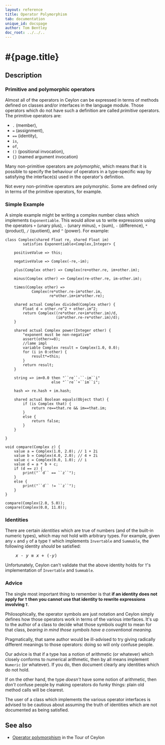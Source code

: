 ```yaml
---
layout: reference
title: Operator Polymorphism
tab: documentation
unique_id: docspage
author: Tom Bentley
doc_root: ../../..
---
```


# #{page.title}

## Description

### Primitive and polymorphic operators

Almost all of the operators in Ceylon can be expressed in terms of 
methods defined on classes and/or interfaces in the language module. 
Those operators which do not have such a definition are called 
*primitive* operators. The primitive operators are:

* `.` (member), 
* `=` (assignment), 
* `==` (identity), 
* `is`, 
* `of`, 
* `()` (positional invocation),
* `{}` (named argument invocation)

Many non-primitive operators are *polymorphic*, which means that it 
is possible to specify the behaviour of operators in a type-specific 
way by satisfying the interface(s) used in the operator's definition.

Not every non-primitive operators are polymorphic. Some are defined 
only in terms of the primitive operators, for example.

### Simple Example

A simple example might be writing a complex number class which implements
`Exponentiable`. This would allow us to write expressions using the 
operators `+` (unary plus), `-` (unary minus), `+` (sum), `-` (difference), 
`*` (product), `/` (quotient), and `^` (power). For example:

    class Complex(shared Float re, shared Float im) 
            satisfies Exponentiable<Complex,Integer> {
        
        positiveValue => this;
    
        negativeValue => Complex(-re,-im);
    
        plus(Complex other) => Complex(re+other.re, im+other.im);
    
        minus(Complex other) => Complex(re-other.re, im-other.im);
    
        times(Complex other) =>
                Complex(re*other.re-im*other.im, 
                        re*other.im+im*other.re);
        
        shared actual Complex divided(Complex other) {
            Float d = other.re^2 + other.im^2;
            return Complex((re*other.re+im*other.im)/d, 
                           (im*other.re-re*other.im)/d);
        }
        
        shared actual Complex power(Integer other) {
            "exponent must be non-negative"
            assert(other>=0);
            //lame impl
            variable Complex result = Complex(1.0, 0.0);
            for (i in 0:other) {
                result*=this;
            }
            return result;
        }
    
        string => im<0.0 then "``re``-``-im``i" 
                         else "``re``+``im``i";
        
        hash => re.hash + im.hash;
        
        shared actual Boolean equals(Object that) {
            if (is Complex that) {
                return re==that.re && im==that.im;
            }
            else {
                return false;
            }
        }
        
    }
    
    void compare(Complex z) {
        value a = Complex(1.0, 2.0); // 1 + 2i
        value b = Complex(4.0, 2.0); // 4 + 2i
        value c = Complex(0.0, 1.0); // i
        value d = a * b + c;
        if (d == z) {
            print("``d`` == ``z``");
        } 
        else {
            print("``d`` != ``z``");
        }
    }
    
    compare(Complex(2.0, 5.0));
    compare(Complex(0.0, 11.0));

### Identities

There are certain *identities* which are true of numbers (and of the built-in
numeric types), which may not hold with arbitrary types. For example, given any 
`x` and `y` of a type `T` which implements `Invertable` and `Summable`, the 
following identity *should* be satisfied:

<pre>
    <i>x</i> - <i>y</i> ≡ <i>x</i> + (-<i>y</i>)
</pre>

Unfortunately, Ceylon can't validate that the above identity holds for `T`'s 
implementation of `Invertable` and `Summable`. 

### Advice

The single most important thing to remember is that 
**if an identity does not apply for `T` then you cannot use that identity to 
rewrite expressions involving `T`**.

Philosophically, the operator symbols are just notation and Ceylon simply
defines how those operators work in terms of the various interfaces. It's up 
to the author of a class to decide what those symbols ought to mean for that 
class, *bearing in mind those symbols have a conventional meaning*.

Pragmatically, that same author would be ill-advised to try giving radically 
different meanings to those operators: doing so will only confuse people.

Our advice is that if a type has a notion of arithmetic (or whatever) 
which closely conforms to numerical arithmetic, then by all means implement 
`Numeric` (or whatever). If you do, then document clearly any identities which 
do not hold.

If on the other hand, the type *doesn't* have some notion of arithmetic, then 
*don't* confuse people by making operators do funky things: plain old method 
calls will be clearest.

The user of a class which implements the various operator interfaces is 
advised to be cautious about assuming the truth of identities which are not 
documented as being satisfied.


## See also

* [Operator polymorphism](#{page.doc_root}/tour/language-module/#operator_polymorphism) 
  in the Tour of Ceylon

